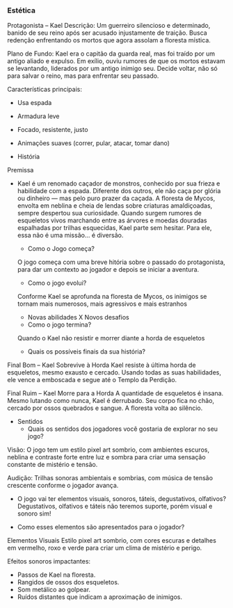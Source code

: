 ### Estética

Protagonista – Kael
Descrição: Um guerreiro silencioso e determinado, banido de seu reino após ser acusado injustamente de traição. Busca redenção enfrentando os mortos que agora assolam a floresta mística.

Plano de Fundo: Kael era o capitão da guarda real, mas foi traído por um antigo aliado e expulso. Em exílio, ouviu rumores de que os mortos estavam se levantando, liderados por um antigo inimigo seu. Decide voltar, não só para salvar o reino, mas para enfrentar seu passado.

Características principais:

- Usa espada
- Armadura leve
- Focado, resistente, justo
- Animações suaves (correr, pular, atacar, tomar dano)

- História

Premissa
- Kael é um renomado caçador de monstros, conhecido por sua frieza e habilidade com a espada. Diferente dos outros, ele não caça por glória ou dinheiro — mas pelo puro prazer da caçada. A floresta de Mycos, envolta em neblina e cheia de lendas sobre criaturas amaldiçoadas, sempre despertou sua curiosidade.
Quando surgem rumores de esqueletos vivos marchando entre as árvores e moedas douradas espalhadas por trilhas esquecidas, Kael parte sem hesitar. Para ele, essa não é uma missão... é diversão.

    - Como o Jogo começa?
  
  O jogo começa com uma breve hitória sobre o passado do protagonista, para dar um contexto ao jogador e depois se iniciar a aventura.

    - Como o jogo evolui?
  
  Conforme Kael se aprofunda na floresta de Mycos, os inimigos se tornam mais numerosos, mais agressivos e mais estranhos

   - Novas abilidades X Novos desafios
    - Como o jogo termina?
  
  Quando o Kael não resistir e morrer diante a horda de esqueletos
  
    - Quais os possíveis finais da sua história?
  
Final Bom – Kael Sobrevive à Horda
Kael resiste à última horda de esqueletos, mesmo exausto e cercado. Usando todas as suas habilidades, ele vence a emboscada e segue até o Templo da Perdição.

Final Ruim – Kael Morre para a Horda
A quantidade de esqueletos é insana. Mesmo lutando como nunca, Kael é derrubado. Seu corpo fica no chão, cercado por ossos quebrados e sangue. A floresta volta ao silêncio.

- Sentidos
    - Quais os sentidos dos jogadores você gostaria de explorar no seu jogo?

Visão:
O jogo tem um estilo pixel art sombrio, com ambientes escuros, neblina e contraste forte entre luz e sombra para criar uma sensação constante de mistério e tensão.

Audição:
Trilhas sonoras ambientais e sombrias, com música de tensão crescente conforme o jogador avança.

- O jogo vai ter elementos visuais, sonoros, táteis, degustativos, olfativos?
Degustativos, olfativos e táteis não teremos suporte, porém visual e sonoro sim!

- Como esses elementos são apresentados para o jogador?

Elementos Visuais
Estilo pixel art sombrio, com cores escuras e detalhes em vermelho, roxo e verde para criar um clima de mistério e perigo.

Efeitos sonoros impactantes:
- Passos de Kael na floresta.
- Rangidos de ossos dos esqueletos.
- Som metálico ao golpear.
- Ruídos distantes que indicam a aproximação de inimigos.

